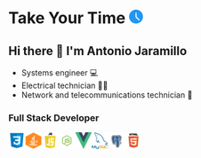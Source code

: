 
Take Your Time <img width="25px" src="./assets/ico_time.png"/>
==============
## Hi there 👋 I'm Antonio Jaramillo

- Systems engineer 💻
- Electrical technician 👨‍🔧
- Network and telecommunications technician 📶
### Full Stack Developer

<img width="30px" src="./assets/icon_css.png"/><img width="30px" src="./assets/icon_java.png"/><img width="30px" src="./assets/icon_js.png"/><img width="30px" src="./assets/icon_node.png"/><img width="30px" src="./assets/icon_vue.png"/><img width="30px" src="./assets/icon_mysql.png"/><img width="30px" src="./assets/icon_postgre.png"/><img width="30px" src="./assets/icon_html.png"/>







<!--
**Drako9159/Drako9159** is a ✨ _special_ ✨ repository because its `README.md` (this file) appears on your GitHub profile.

Here are some ideas to get you started:

- 🔭 I’m currently working on ...
- 🌱 I’m currently learning ...
- 👯 I’m looking to collaborate on ...
- 🤔 I’m looking for help with ...
- 💬 Ask me about ...
- 📫 How to reach me: ...
- 😄 Pronouns: ...
- ⚡ Fun fact: ...
-->
